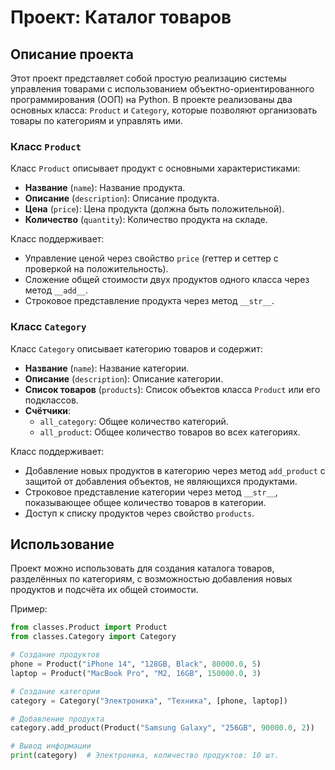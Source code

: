 # Проект: Каталог товаров

## Описание проекта

Этот проект представляет собой простую реализацию системы управления товарами с использованием объектно-ориентированного программирования (ООП) на Python. В проекте реализованы два основных класса: `Product` и `Category`, которые позволяют организовать товары по категориям и управлять ими.

### Класс `Product`
Класс `Product` описывает продукт с основными характеристиками:
- **Название** (`name`): Название продукта.
- **Описание** (`description`): Описание продукта.
- **Цена** (`price`): Цена продукта (должна быть положительной).
- **Количество** (`quantity`): Количество продукта на складе.

Класс поддерживает:
- Управление ценой через свойство `price` (геттер и сеттер с проверкой на положительность).
- Сложение общей стоимости двух продуктов одного класса через метод `__add__`.
- Строковое представление продукта через метод `__str__`.

### Класс `Category`
Класс `Category` описывает категорию товаров и содержит:
- **Название** (`name`): Название категории.
- **Описание** (`description`): Описание категории.
- **Список товаров** (`products`): Список объектов класса `Product` или его подклассов.
- **Счётчики**:
  - `all_category`: Общее количество категорий.
  - `all_product`: Общее количество товаров во всех категориях.

Класс поддерживает:
- Добавление новых продуктов в категорию через метод `add_product` с защитой от добавления объектов, не являющихся продуктами.
- Строковое представление категории через метод `__str__`, показывающее общее количество товаров в категории.
- Доступ к списку продуктов через свойство `products`.

## Использование
Проект можно использовать для создания каталога товаров, разделённых по категориям, с возможностью добавления новых продуктов и подсчёта их общей стоимости.

Пример:
```python
from classes.Product import Product
from classes.Category import Category

# Создание продуктов
phone = Product("iPhone 14", "128GB, Black", 80000.0, 5)
laptop = Product("MacBook Pro", "M2, 16GB", 150000.0, 3)

# Создание категории
category = Category("Электроника", "Техника", [phone, laptop])

# Добавление продукта
category.add_product(Product("Samsung Galaxy", "256GB", 90000.0, 2))

# Вывод информации
print(category)  # Электроника, количество продуктов: 10 шт.